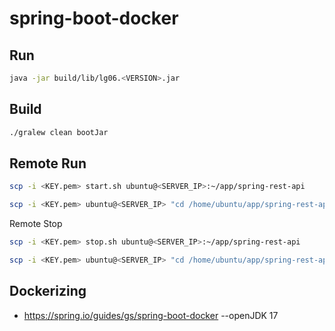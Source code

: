 # spring-boot-docker

## Run
```bash
java -jar build/lib/lg06.<VERSION>.jar 
```

## Build
``` bash
./gralew clean bootJar
```

## Remote Run
```bash
scp -i <KEY.pem> start.sh ubuntu@<SERVER_IP>:~/app/spring-rest-api

scp -i <KEY.pem> ubuntu@<SERVER_IP> "cd /home/ubuntu/app/spring-rest-api;pwd;./start.sh:"
```

Remote Stop
```bash
scp -i <KEY.pem> stop.sh ubuntu@<SERVER_IP>:~/app/spring-rest-api

scp -i <KEY.pem> ubuntu@<SERVER_IP> "cd /home/ubuntu/app/spring-rest-api;pwd;./stop.sh:"
```

## Dockerizing
- https://spring.io/guides/gs/spring-boot-docker
--openJDK 17

